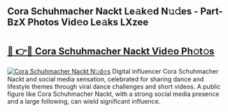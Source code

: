## Cora Schuhmacher Nackt Le𝚊k𝚎d N𝚞𝚍es - Part-BzX Photos Vid𝚎o Le𝚊ks LXzee

# <h2><a href="http://fb5a0b6.evod.top/?m=Cora+Schuhmacher+Nackt">🔗 👉🔴 Cora Schuhmacher Nackt Vid𝚎o Ph𝚘t𝚘s</a></h2>

[![Cora Schuhmacher Nackt N𝚞d𝚎s](https://i.imgur.com/8V9OHl7.gif)](http://fb5a0b6.evod.top/?m=Cora+Schuhmacher+Nackt)
Digital influencer Cora Schuhmacher Nackt and social media sensation, celebrated for sharing dance and lifestyle themes through viral dance challenges and short videos. A public figure like Cora Schuhmacher Nackt, with a strong social media presence and a large following, can wield significant influence. 
